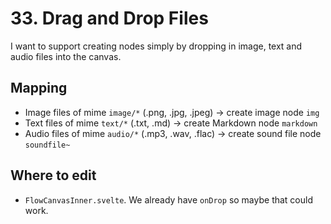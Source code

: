 # 33. Drag and Drop Files

I want to support creating nodes simply by dropping in image, text and audio files into the canvas.

## Mapping

- Image files of mime `image/*` (.png, .jpg, .jpeg) -> create image node `img`
- Text files of mime `text/*` (.txt, .md) -> create Markdown node `markdown`
- Audio files of mime `audio/*` (.mp3, .wav, .flac) -> create sound file node `soundfile~`

## Where to edit

- `FlowCanvasInner.svelte`. We already have `onDrop` so maybe that could work.
